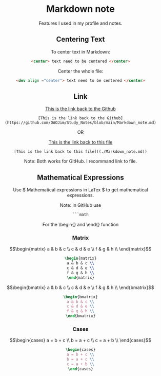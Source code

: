 <div align="center">

# Markdown note

Features I used in my profile and notes.

## Centering Text
To center text in Markdown:
```html
<center> text need to be centered </center>
```
Center the whole file:
```html
<dev align ="center"> text need to be centered </center>
```

## Link
[This is the link back to the Github](https://github.com/OAOJim/Study_Notes/blob/main/Markdown_note.md)

```MD
[This is the link back to the Github](https://github.com/OAOJim/Study_Notes/blob/main/Markdown_note.md)
```
OR 

[This is the link back to this file](./Markdown_note.md)
```MD
[This is the link back to this file]((./Markdown_note.md))
```
Note: Both works for GitHub. I recommand link to file.



## Mathematical Expressions
Use \$ Mathematical expressions in LaTex \$ to get mathematical expressions. 

Note: in GitHub use
```latex
```math
```
For the \begin{} and \end{} function 

### Matrix
```math          
\begin{matrix}
a & b & c \\
c & d & e \\
f & g & h \\
\end{matrix}
```
```latex
\begin{matrix}
a & b & c \\
c & d & e \\
f & g & h \\
\end{matrix}
```

```math 
\begin{bmatrix}
a & b & c \\
c & d & e \\
f & g & h \\
\end{bmatrix}
```

```latex
\begin{bmatrix}
a & b & c \\
c & d & e \\
f & g & h \\
\end{bmatrix}
```

### Cases
```math 
\begin{cases}
a = b + c \\
b = a + c \\
c = a + b \\
\end{cases}
```

```latex
\begin{cases}
a = b + c \\
b = a + c \\
c = a + b \\
\end{cases}
```




